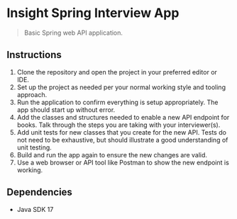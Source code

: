 # Insight Spring Interview App

> Basic Spring web API application.

## Instructions

1. Clone the repository and open the project in your preferred editor or IDE.
1. Set up the project as needed per your normal working style and tooling approach.
1. Run the application to confirm everything is setup appropriately. 
The app should start up without error.
1. Add the classes and structures needed to enable a new API endpoint for books. 
Talk through the steps you are taking with your interviewer(s).
1. Add unit tests for new classes that you create for the new API.
Tests do not need to be exhaustive, but should illustrate a good understanding of unit testing.
1. Build and run the app again to ensure the new changes are valid.
1. Use a web browser or API tool like Postman to show the new endpoint is working.

## Dependencies

* Java SDK 17

